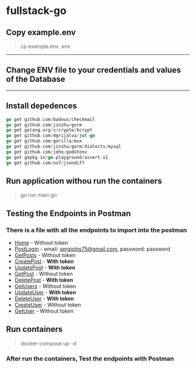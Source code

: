# fullstack-go

## Copy example.env

> cp example.env .env

---

## Change ENV file to your credentials and values of the Database 

---

## Install depedences

```go
go get github.com/badoux/checkmail
go get github.com/jinzhu/gorm
go get golang.org/x/crypto/bcrypt
go get github.com/dgrijalva/jwt-go
go get github.com/gorilla/mux
go get github.com/jinzhu/gorm/dialects/mysql
go get github.com/joho/godotenv
go get gopkg.in/go-playground/assert.v1
go get github.com/nsf/jsondiff 
```

## Run application withou run the containers

> go run main.go

## Testing the Endpoints in Postman

### There is a file with all the endpoints to import into the postman

- [Home](http://localhost:8080/)               -  Without token
- [PostLogin](http://localhost:8080/posts)     -  email: sergiolns75@gmail.com, password: password
- [GetPosts](http://localhost:8080/posts)      -  Without token
- [CreatePost](http://localhost:8080/posts)    -  **With token**
- [UpdatePost](http://localhost:8080/posts/1)  -  **With token**
- [GetPost](http://localhost:8080/posts/1)     -  Without token
- [DeletePost](http://localhost:8080/posts/1)  -  **With token**
- [GetUsers](http://localhost:8080/users)      -  Without token
- [UpdateUser](http://localhost:8080/users/2)  -  **With token**
- [DeleteUser](http://localhost:8080/users/2)  -  **With token**
- [CreateUser](http://localhost:8080/users)    -  Without token
- [GetUser](http://localhost:8080/users/1)     -  Without token

## Run containers

> docker-compose up -d

### After run the containers, Test the endpoints with Postman